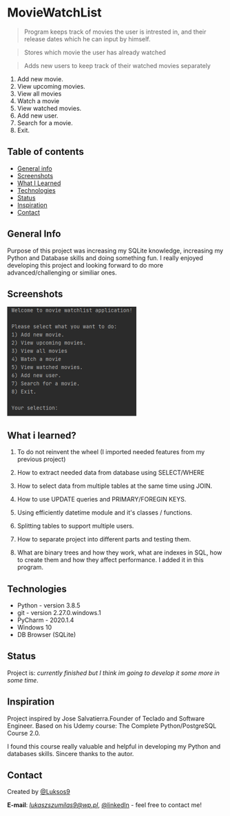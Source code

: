 # MovieWatchList

> Program keeps track of movies the user is intrested in, and their release dates which he can input by himself.

> Stores which movie the user has already watched

> Adds new users to keep track of their watched movies separately

1) Add new movie.
2) View upcoming movies.
3) View all movies
4) Watch a movie
5) View watched movies.
6) Add new user.
7) Search for a movie.
8) Exit.

## Table of contents
* [General info](#general-info)
* [Screenshots](#screenshots)
* [What I Learned](#what-i-learned)
* [Technologies](#technologies)
* [Status](#status)
* [Inspiration](#inspiration)
* [Contact](#contact)

## General Info

Purpose of this project was increasing my SQLite knowledge, increasing my Python and Database skills and doing something fun. I really enjoyed developing this project and looking forward to do more advanced/challenging or similiar ones.

## Screenshots

<img src="images/menu.png" width="300" >

## What i learned?

1. To do not reinvent the wheel (I imported needed features from my previous project)

2. How to extract needed data from database using SELECT/WHERE

3. How to select data from multiple tables at the same time using JOIN.

4. How to use UPDATE queries and PRIMARY/FOREGIN KEYS.

5. Using efficiently datetime module and it's classes / functions.

6. Splitting tables to support multiple users.

7. How to separate project into different parts and testing them.

8. What are binary trees and how they work, what are indexes in SQL, how to create them and how they affect performance. I added it in this program.

## Technologies

* Python  - version 3.8.5
* git     - version 2.27.0.windows.1
* PyCharm - 2020.1.4
* Windows 10
* DB Browser (SQLite)

## Status
Project is: _currently finished but I think im going to develop it some more in some time_. 

## Inspiration
Project inspired by Jose Salvatierra.Founder of Teclado and Software Engineer.
Based on his Udemy course: The Complete Python/PostgreSQL Course 2.0.

I found this course really valuable and helpful in developing my Python and databases skills.
Sincere thanks to the autor.

## Contact
Created by [@Luksos9](https://github.com/Luksos9)

**E-mail**: *lukaszszumilas9@wp.pl*, [@linkedIn](https://www.linkedin.com/in/łukasz-szumilas-5b48821aa/) - feel free to contact me!
